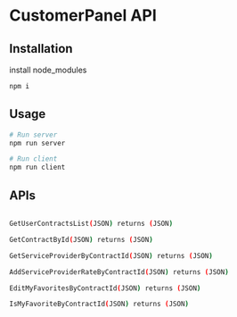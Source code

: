 # CustomerPanel API



## Installation

install node_modules

```bash
npm i
```

## Usage

```bash
# Run server
npm run server

# Run client
npm run client
```

## APIs

```bash

GetUserContractsList(JSON) returns (JSON)

GetContractById(JSON) returns (JSON)

GetServiceProviderByContractId(JSON) returns (JSON)

AddServiceProviderRateByContractId(JSON) returns (JSON)

EditMyFavoritesByContractId(JSON) returns (JSON)

IsMyFavoriteByContractId(JSON) returns (JSON)


```

